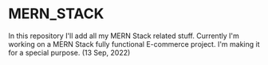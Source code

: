 # MERN_STACK
In this repository I'll add all my MERN Stack related stuff. 
Currently I'm working on a MERN Stack fully functional E-commerce project. I'm making it for a special purpose. (13 Sep, 2022)
